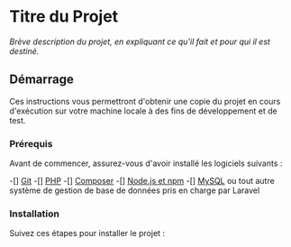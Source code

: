 # Titre du Projet

_Brève description du projet, en expliquant ce qu'il fait et pour qui il est destiné._

## Démarrage

Ces instructions vous permettront d'obtenir une copie du projet en cours d'exécution sur votre machine locale à des fins de développement et de test.

### Prérequis

Avant de commencer, assurez-vous d'avoir installé les logiciels suivants :

-[] [Git](https://git-scm.com/)
-[] [PHP](https://www.php.net/)
-[] [Composer](https://getcomposer.org/)
-[] [Node.js et npm](https://nodejs.org/)
-[] [MySQL](https://www.mysql.com/) ou tout autre système de gestion de base de données pris en charge par Laravel

### Installation

Suivez ces étapes pour installer le projet :
